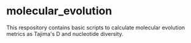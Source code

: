 # molecular_evolution
This respository contains basic scripts to calculate molecular evolution metrics as Tajima's D and nucleotide diversity. 
